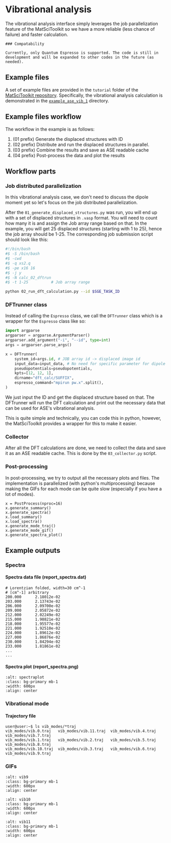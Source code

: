 # Vibrational analysis

The vibrational analysis interface simply leverages the job parallelization feature of the MatSciToolkit so we have a more reliable (less chance of failure) and faster calculation.

```{note}
### Compatability

Currently, only Quantum Espresso is supported. The code is still in development and will be expanded to other codes in the future (as needed).
```

## Example files

A set of example files are provided in the `tutorial` folder of the [MatSciToolkit repository](https://github.com/kimrojas/MatSciToolKit/tree/main/tutorial). Specifically, the vibrational analysis calculation is demonstrated in the [`example_ase_vib_1`](https://github.com/kimrojas/MatSciToolKit/tree/main/tutorial/example_ase_vib_1) directory.


## Example files workflow
The workflow in the example is as follows:

1. (01 prefix) Generate the displaced structures with ID
2. (02 prefix) Distribute and run the displaced structures in parallel.
3. (03 prefix) Combine the results and save as ASE readable cache
4. (04 prefix) Post-process the data and plot the results

## Workflow parts

### Job distributed parallelization
In this vibrational analysis case, we don't need to discuss the dipole moment yet so let's focus on the job distributed parallelization. 

After the `01_generate_displaced_structures.py` was run, you will end up with a set of displaced structures in `.vasp` format. You will need to count how many it is and assign the Job array range based on that. In the example, you will get 25 displaced structures (starting with 1 to 25), hence the job array should be 1-25. The corresponding job submission script should look like this:

```bash
#!/bin/bash
#$ -S /bin/bash
#$ -cwd
#$ -q xs2.q
#$ -pe x16 16
#$ -j y
#$ -N calc_02_dftrun
#$ -t 1-25          # Job array range

python 02_run_dft_calculation.py --id $SGE_TASK_ID
```

### DFTrunner class

Instead of calling the `Espresso` class, we call the `DFTrunner` class which is a wrapper for the `Espresso` class like so: 

```python
import argparse
argparser = argparse.ArgumentParser()
argparser.add_argument("-i", "--id", type=int)
args = argparser.parse_args()

x = DFTrunner(
    system_id=args.id, # JOB array id -> displaced image id
    input_data=input_data, # No need for specific parameter for dipole moment
    pseudopotentials=pseudopotentials, 
    kpts=[12, 12, 1],
    dirname="dft_calc/SUFFIX",
    espresso_command="mpirun pw.x".split(),
)
```

We just input the ID and get the displaced structure based on that. The DFTrunner will run the DFT calculation and print out the necessary data that can be used for ASE's vibrational analysis. 

This is quite simple and technically, you can code this in python, however, the MatSciToolkit provides a wrapper for this to make it easier.


### Collector

After all the DFT calculations are done, we need to collect the data and save it as an ASE readable cache. This is done by the `03_collector.py` script.

### Post-processing

In post-processing, we try to output all the necessary plots and files. The implementation is parallelized (with python's multiprocessing) because making the GIFs for each mode can be quite slow (especially if you have a lot of modes).


```
x = PostProcess(nproc=16)
x.generate_summary()
x.generate_spectra()
x.load_summary()
x.load_spectra()
x.generate_mode_traj()
x.generate_mode_gif()
x.generate_spectra_plot()
```


## Example outputs

### Spectra 

#### Spectra data file (report_spectra.dat)

```
# Lorentzian folded, width=30 cm^-1
# [cm^-1] arbitrary
200.000      2.18012e-02
203.000      2.13743e-02
206.000      2.09700e-02
209.000      2.05872e-02
212.000      2.02249e-02
215.000      1.98821e-02
218.000      1.95577e-02
221.000      1.92510e-02
224.000      1.89612e-02
227.000      1.86876e-02
230.000      1.84294e-02
233.000      1.81861e-02
...
...
```

#### Spectra plot (report_spectra.png)

```{image} https://raw.githubusercontent.com/kimrojas/MatSciToolKit/main/tutorial/reference/example_ase_vib_1/report_spectra.png
:alt: spectraplot
:class: bg-primary mb-1
:width: 600px
:align: center
```

### Vibrational mode

#### Trajectory file

```console
user@user:~$ ls vib_modes/*traj
vib_modes/vib.0.traj   vib_modes/vib.11.traj  vib_modes/vib.4.traj  vib_modes/vib.7.traj
vib_modes/vib.1.traj   vib_modes/vib.2.traj   vib_modes/vib.5.traj  vib_modes/vib.8.traj
vib_modes/vib.10.traj  vib_modes/vib.3.traj   vib_modes/vib.6.traj  vib_modes/vib.9.traj
```


### GIFs

```{image} https://raw.githubusercontent.com/kimrojas/MatSciToolKit/main/tutorial/reference/example_ase_vib_1/vib_modes/vib.9.gif
:alt: vib9
:class: bg-primary mb-1
:width: 600px
:align: center
```

```{image} https://raw.githubusercontent.com/kimrojas/MatSciToolKit/main/tutorial/reference/example_ase_vib_1/vib_modes/vib.10.gif
:alt: vib10
:class: bg-primary mb-1
:width: 600px
:align: center
```

```{image} https://raw.githubusercontent.com/kimrojas/MatSciToolKit/main/tutorial/reference/example_ase_vib_1/vib_modes/vib.11.gif
:alt: vib11
:class: bg-primary mb-1
:width: 600px
:align: center
```



